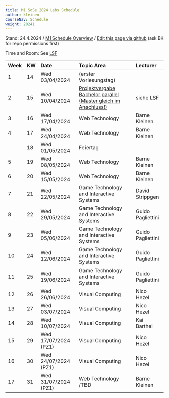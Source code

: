 ```yaml
---
title: M1 SoSe 2024 Labs Schedule
author: kleinen
CourseNav: Schedule
weight: 20241
---
```



Stand: 24.4.2024 / 
[M1 Schedule Overview](/classes/m1)
/
[Edit this page via github](https://github.com/bkleinen/bkleinen.github.io/blob/main/content/classes/ss2024/m1-web/schedule/index.md) (ask BK for repo permissions first)

Time and Room: See [LSF](https://lsf.htw-berlin.de/qisserver/rds?state=verpublish&status=init&vmfile=no&publishid=204497&moduleCall=webInfo&publishConfFile=webInfo&publishSubDir=veranstaltung)

| Week | KW  | Date                 | Topic Area                              | Lecturer          |
| :--- | :-- | :------------------- | :-------------------------------------- | :---------------- |
| 1    | 14  | Wed 03/04/2024       | (erster Vorlesungstag)                  |                   |
| 2    | 15  | Wed 10/04/2024       | [Projektvergabe Bachelor parallel (Master gleich im Anschluss!)](https://wiki.htw-berlin.de/confluence/display/fb4imi/Projekte+im+SoSe+2024)                      |  siehe [LSF](https://lsf.htw-berlin.de/qisserver/rds?state=verpublish&status=init&vmfile=no&publishid=204920&moduleCall=webInfo&publishConfFile=webInfo&publishSubDir=veranstaltung)    |
| 3    | 16  | Wed 17/04/2024       | Web Technology                          | Barne Kleinen     |
| 4    | 17  | Wed 24/04/2024       | Web Technology                          | Barne Kleinen     |
|      | 18  | Wed 01/05/2024       | Feiertag                                |                   |
| 5    | 19  | Wed 08/05/2024       | Web Technology                          | Barne Kleinen     |
| 6    | 20  | Wed 15/05/2024       | Web Technology                          | Barne Kleinen     |
| 7    | 21  | Wed 22/05/2024       | Game Technology and Interactive Systems | David Strippgen   |
| 8    | 22  | Wed 29/05/2024       | Game Technology and Interactive Systems | Guido Pagliettini |
| 9    | 23  | Wed 05/06/2024       | Game Technology and Interactive Systems | Guido Pagliettini |
| 10   | 24  | Wed 12/06/2024       | Game Technology and Interactive Systems | Guido Pagliettini |
| 11   | 25  | Wed 19/06/2024       | Game Technology and Interactive Systems | Guido Pagliettini |
| 12   | 26  | Wed 26/06/2024       | Visual Computing                        | Nico Hezel        |
| 13   | 27  | Wed 03/07/2024       | Visual Computing                        | Nico Hezel        |
| 14   | 28  | Wed 10/07/2024       | Visual Computing                        | Kai Barthel       |
| 15   | 29  | Wed 17/07/2024 (PZ1) | Visual Computing                        | Nico Hezel        |
| 16   | 30  | Wed 24/07/2024 (PZ1) | Visual Computing                        | Nico Hezel        |
| 17   | 31  | Wed 31/07/2024 (PZ1) | Web Technology /TBD                                       | Barne Kleinen                  |
